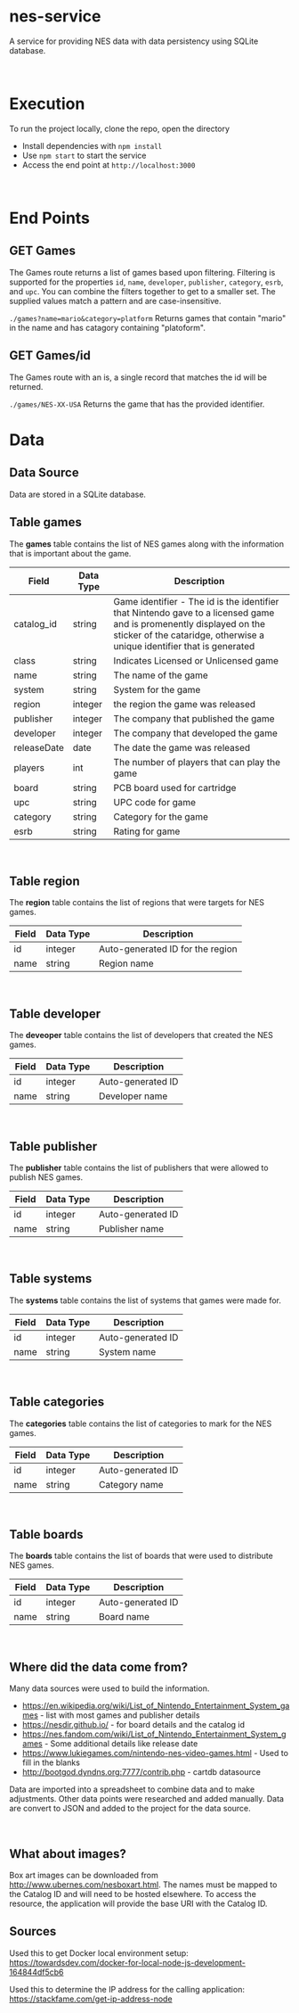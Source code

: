 # nes-service
A service for providing NES data with data persistency using SQLite database.

<br/>

# Execution

To run the project locally, clone the repo, open the directory

* Install dependencies with `npm install`
* Use `npm start` to start the service
* Access the end point at `http://localhost:3000`

<br/>

# End Points

## GET Games

The Games route returns a list of games based upon filtering.  Filtering is supported for the properties `id`, `name`, `developer`, `publisher`, `category`, `esrb`, and `upc`.  You can combine the filters together to get to a smaller set.  The supplied values match a pattern and are case-insensitive.  

`./games?name=mario&category=platform`
Returns games that contain "mario" in the name and has catagory containing "platoform". 

## GET Games/id

The Games route with an is, a single record that matches the id will be returned.

`./games/NES-XX-USA`
Returns the game that has the provided identifier.


# Data

## Data Source

Data are stored in a SQLite database.

## Table **games**

The **games** table contains the list of NES games along with the information that is important about the game.  

| Field | Data Type | Description |
|---|---|---|
| catalog_id | string | Game identifier - The id is the identifier that Nintendo gave to a licensed game and is promenently displayed on the sticker of the cataridge, otherwise a unique identifier that is generated |
| class | string | Indicates Licensed or Unlicensed game |
| name | string | The name of the game |
| system | string | System for the game |
| region | integer | the region the game was released |
| publisher | integer | The company that published the game |
| developer | integer | The company that developed the game |
| releaseDate | date | The date the game was released |
| players | int | The number of players that can play the game |
| board | string | PCB board used for cartridge |
| upc | string | UPC code for game |
| category | string | Category for the game |
| esrb | string | Rating for game |

<br/>

## Table **region**
The **region** table contains the list of regions that were targets for NES games.

| Field | Data Type | Description |
|---|---|---|
| id | integer | Auto-generated ID for the region |
| name | string | Region name |

<br/>

## Table **developer**
The **deveoper** table contains the list of developers that created the NES games.

| Field | Data Type | Description |
|---|---|---|
| id | integer | Auto-generated ID |
| name | string | Developer name |

<br/>

## Table **publisher**
The **publisher** table contains the list of publishers that were allowed to publish NES games.

| Field | Data Type | Description |
|---|---|---|
| id | integer | Auto-generated ID |
| name | string | Publisher name |

<br/>

## Table **systems**
The **systems** table contains the list of systems that games were made for.

| Field | Data Type | Description |
|---|---|---|
| id | integer | Auto-generated ID |
| name | string | System name |

<br/>

## Table **categories**
The **categories** table contains the list of categories to mark for the NES games.

| Field | Data Type | Description |
|---|---|---|
| id | integer | Auto-generated ID |
| name | string | Category name |

<br/>

## Table **boards**
The **boards** table contains the list of boards that were used to distribute NES games.

| Field | Data Type | Description |
|---|---|---|
| id | integer | Auto-generated ID |
| name | string | Board name |

<br/>


## Where did the data come from?

Many data sources were used to build the information.

- https://en.wikipedia.org/wiki/List_of_Nintendo_Entertainment_System_games - list with most games and publisher details
- https://nesdir.github.io/ - for board details and the catalog id
- https://nes.fandom.com/wiki/List_of_Nintendo_Entertainment_System_games - Some additional details like release date
- https://www.lukiegames.com/nintendo-nes-video-games.html - Used to fill in the blanks
- http://bootgod.dyndns.org:7777/contrib.php - cartdb datasource

Data are imported into a spreadsheet to combine data and to make adjustments.  Other data points were researched and added manually.  Data are convert to JSON and added to the project for the data source.

<br/>

## What about images?

Box art images can be downloaded from http://www.ubernes.com/nesboxart.html.  The names must be mapped to the Catalog ID and will need to be hosted elsewhere.  To access the resource, the application will provide the base URI with the Catalog ID.


## Sources

Used this to get Docker local environment setup:
https://towardsdev.com/docker-for-local-node-js-development-164844df5cb6

Used this to determine the IP address for the calling application:
https://stackfame.com/get-ip-address-node